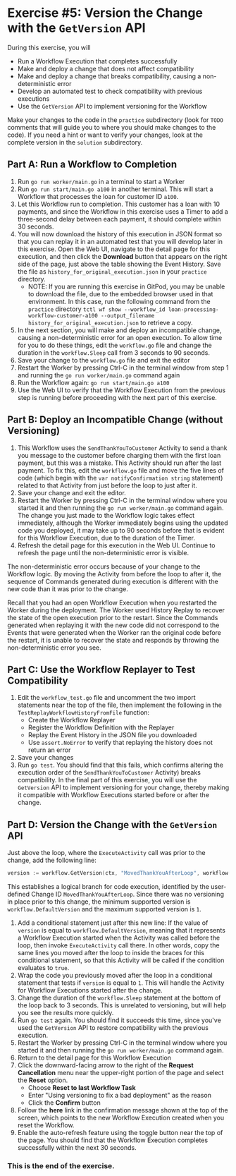 # Exercise #5: Version the Change with the `GetVersion` API

During this exercise, you will 

* Run a Workflow Execution that completes successfully 
* Make and deploy a change that does not affect compatibility
* Make and deploy a change that breaks compatibility, causing a non-deterministic error
* Develop an automated test to check compatibility with previous executions
* Use the `GetVersion` API to implement versioning for the Workflow

Make your changes to the code in the `practice` subdirectory (look for 
`TODO` comments that will guide you to where you should make changes to 
the code). If you need a hint or want to verify your changes, look at 
the complete version in the `solution` subdirectory.


## Part A: Run a Workflow to Completion

1. Run `go run worker/main.go` in a terminal to start a Worker
2. Run `go run start/main.go a100` in another terminal. This will 
   start a Workflow that processes the loan for customer ID `a100`.
3. Let this Workflow run to completion. This customer has a loan 
   with 10 payments, and since the Workflow in this exercise uses 
   a Timer to add a three-second delay between each payment, it 
   should complete within 30 seconds.
4. You will now download the history of this execution in JSON 
   format so that you can replay it in an automated test that 
   you will develop later in this exercise. Open the Web UI, 
   navigate to the detail page for this execution, and then click 
   the **Download** button that appears on the right side of the 
   page, just above the table showing the Event History.
   Save the file as `history_for_original_execution.json` in your 
   `practice` directory.
   * NOTE: If you are running this exercise in GitPod, you may 
     be unable to download the file, due to the embedded browser
	 used in that environment. In this case, run the following 
	 command from the `practice`  directory `tctl wf show
         --workflow_id loan-processing-workflow-customer-a100
         --output_filename history_for_original_execution.json` to 
	 retrieve a copy. 
5. In the next section, you will make and deploy an incompatible 
   change, causing a non-deterministic error for an open execution.
   To allow time for you to do these things, edit the `workflow.go` 
   file and change the duration in the `workflow.Sleep` call from 
   3 seconds to 90 seconds.
6. Save your change to the `workflow.go` file and exit the editor
7. Restart the Worker by pressing Ctrl-C in the terminal window
   from step 1 and running the `go run worker/main.go` command again
8. Run the Workflow again: `go run start/main.go a100`
9. Use the Web UI to verify that the Workflow Execution from the 
   previous step is running before proceeding with the next part
   of this exercise.


## Part B: Deploy an Incompatible Change (without Versioning)

1. This Workflow uses the `SendThankYouToCustomer` Activity to
   send a thank you message to the customer before charging
   them with the first loan payment, but this was a mistake.
   This Activity should run after the last payment. To fix this,
   edit the `workflow.go` file and move the five lines of code
   (which begin with the `var notifyConfirmation string` statement)
   related to that Activity from just before the loop to just
   after it.
2. Save your change and exit the editor.
3. Restart the Worker by pressing Ctrl-C in the terminal 
   window where you started it and then running the 
   `go run worker/main.go` command again. The change you just 
   made to the Workflow logic takes effect immediately, although
   the Worker immediately begins using the updated code you
   deployed, it may take up to 90 seconds before that is 
   evident for this Workflow Execution, due to the duration of 
   the Timer.
4. Refresh the detail page for this execution in the Web UI. 
   Continue to refresh the page until the non-deterministic
   error is visible.

The non-deterministic error occurs because of your change to the 
Workflow logic. By moving the Activity from before the loop to after
it, the sequence of Commands generated during execution is different 
with the new code than it was prior to the change. 

Recall that you had an open Workflow Execution when you restarted the 
Worker during the deployment. The Worker used History Replay to 
recover the state of the open execution prior to the restart. Since 
the Commands generated when replaying it with the new code did not 
correspond to the Events that were generated when the Worker ran the 
original code before the restart, it is unable to recover the state 
and responds by throwing the non-deterministic error you see.


## Part C: Use the Workflow Replayer to Test Compatibility

1. Edit the `workflow_test.go` file and uncomment the two import 
   statements near the top of the file, then implement the following
   in the `TestReplayWorkflowHistoryFromFile` function:
   * Create the Workflow Replayer
   * Register the Workflow Definition with the Replayer
   * Replay the Event History in the JSON file you downloaded
   * Use `assert.NoError` to verify that replaying the history 
     does not return an error
2. Save your changes
3. Run `go test`. You should find that this fails, which confirms 
   altering the execution order of the `SendThankYouToCustomer` 
   Activity) breaks compatibility. In the final part of this 
   exercise, you will use the `GetVersion` API to implement 
   versioning for your change, thereby making it compatible 
   with Workflow Executions started before or after the change.

## Part D: Version the Change with the `GetVersion` API

Just above the loop, where the `ExecuteActivity` call was prior to 
the change, add the following line:

```go
version := workflow.GetVersion(ctx, "MovedThankYouAfterLoop", workflow.DefaultVersion, 1)
```

This establishes a logical branch for code execution, identified 
by the user-defined Change ID `MovedThankYouAfterLoop`. Since there 
was no versioning in place prior to this change, the minimum supported 
version is `workflow.DefaultVersion` and the maximum supported version 
is `1`.

1. Add a conditional statement just after this new line: If the value
   of `version` is equal to `workflow.DefaultVersion`, meaning that it
   represents a Workflow Execution started when the Activity was called
   before the loop, then invoke `ExecuteActivity` call there.  In other
   words, copy the same lines you moved after the loop to inside the
   braces for this conditional statement, so that this Activity will be
   called if the condition evaluates to `true`.
3. Wrap the code you previously moved after the loop in a
   conditional statement that tests if `version` is equal to
   `1`. This will handle the Activity for Workflow
   Executions started after the change.
4. Change the duration of the `workflow.Sleep` statement at the
   bottom of the loop back to 3 seconds. This is unrelated to
   versioning, but will help you see the results more quickly.
5. Run `go test` again. You should find it succeeds this time,
   since you've used the `GetVersion` API to restore compatibility with
   the previous execution.
6. Restart the Worker by pressing Ctrl-C in the terminal
   window where you started it and then running the `go run
   worker/main.go` command again.
7. Return to the detail page for this Workflow Execution
8. Click the downward-facing arrow to the right of the 
   **Request Cancellation** menu near the upper-right portion of 
   the page and select the **Reset** option.
   * Choose **Reset to last Workflow Task** 
   * Enter "Using versioning to fix a bad deployment" as the reason
   * Click the **Confirm** button
9. Follow the **here** link in the confirmation message shown
    at the top of the screen, which points to the new Workflow 
	Execution created when you reset the Workflow.
10. Enable the auto-refresh feature using the toggle button near
    the top of the page. You should find that the Workflow Execution 
	completes successfully within the next 30 seconds.
   


### This is the end of the exercise.

